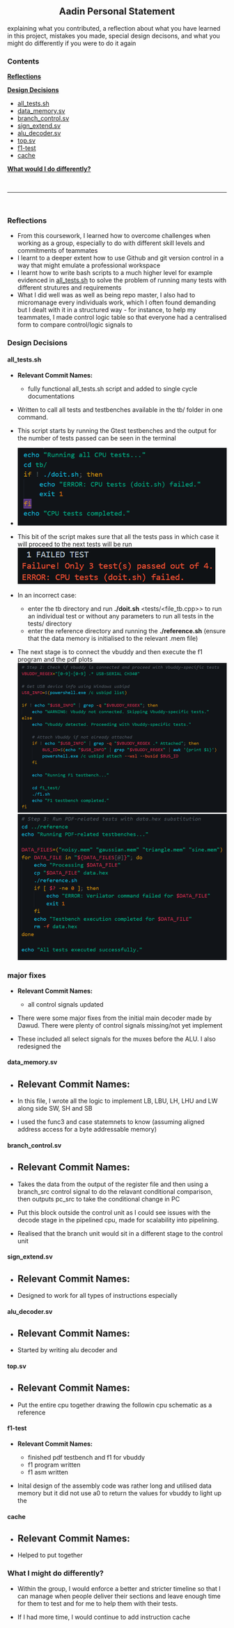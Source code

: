 <center>

## Aadin Personal Statement

</center>

explaining what you contributed, 
a reflection about what you have learned in this project, 
mistakes you made, 
special design decisons, and what you might do differently if you were to do it again 


### Contents

[**Reflections**](#reflections)

[**Design Decisions**](#design-decisions)
- [all_tests.sh](#all_testssh)
- [data_memory.sv](#data_memorysv)
- [branch_control.sv](#branch_controlsv)
- [sign_extend.sv](#sign_extendsv)
- [alu_decoder.sv](#alu_decodersv)
- [top.sv](#topsv)
- [f1-test](#f1-test)
- [cache](#cache)

[**What would I do differently?**](#what-i-might-do-differently)

<br>

---

<br>

### Reflections

- From this coursework, I learned how to overcome challenges when working as a group, especially to do with different skill levels and commitments of teammates
- I learnt to a deeper extent how to use Github and git version control in a way that might emulate a professional workspace
- I learnt how to write bash scripts to a much higher level for example evidenced in [all_tests.sh](../all_tests.sh) to solve the problem of running many tests with different strutures and requirements
- What I did well was as well as being repo master, I also had to micromanage every individuals work, which I often found demanding but I dealt with it in a structured way - for instance, to help my teammates, I made control logic table so that everyone had a centralised form to compare control/logic signals to

### Design Decisions

#### all_tests.sh

- **Relevant Commit Names:** 
    - fully functional all_tests.sh script and added to single cycle documentations
- Written to call all tests and testbenches available in the tb/ folder in one command.
- This script starts by running the Gtest testbenches and the output for the number of tests passed can be seen in the terminal
- ![image0](alltests.png)

- This bit of the script makes sure that all the tests pass in which case it will proceed to the next tests will be run
![failtest](alltests1.png)
- In an incorrect case:
    - enter the tb directory and run **./doit.sh** <tests/<file_tb.cpp>> to run an individual test or without any parameters to run all tests in the tests/ directory 
    - enter the reference directory and running the **./reference.sh** (ensure that the data memory is initialised to the relevant .mem file)
- The next stage is to connect the vbuddy and then execute the f1 program and the pdf plots
![vbuddy](alltests2.png)
![runvbuddy](alltests3.png)

### major fixes

- **Relevant Commit Names:**
    - all control signals updated

- There were some major fixes from the initial main decoder made by Dawud. There were plenty of control signals missing/not yet implement
- These included all select  signals for the muxes before the ALU. I also redesigned the  

#### data_memory.sv

- **Relevant Commit Names:**
    - 

- In this file, I wrote all the logic to implement LB, LBU, LH, LHU and LW along side SW, SH and SB
- I used the func3 and case statemnets to know (assuming aligned address access for a byte addressable memory)

#### branch_control.sv

- **Relevant Commit Names:**
    -

- Takes the data from the output of the register file and then using a branch_src control signal to do the relavant conditional comparison, then outputs pc_src to take the conditional change in PC
- Put this block outside the control unit as I could see issues with the decode stage in the pipelined cpu, made for scalability into pipelining.
- Realised that the branch unit would sit in a different stage to the control unit

#### sign_extend.sv

- **Relevant Commit Names:**
    - 
- Designed to work for all types of instructions especially 

#### alu_decoder.sv
- **Relevant Commit Names:**
    -
- Started by writing alu decoder and 

#### top.sv 
- **Relevant Commit Names:**
    -

- Put the entire cpu together drawing the followin cpu schematic as a reference

#### f1-test
- **Relevant Commit Names:**
    - finished pdf testbench and f1 for vbuddy
    - f1 program written
    - f1 asm written 

- Inital design of the assembly code was rather long and utilised data memory but it did not use a0 to return the values for vbuddy to light up the 

#### cache

- **Relevant Commit Names:**
    - 
- Helped to put together 

### What I might do differently?

- Within the group, I would enforce a better and stricter timeline so that I can manage when people deliver their sections and leave enough time for them to test and for me to help them with their tests.

- If I had more time, I would continue to add instruction cache
